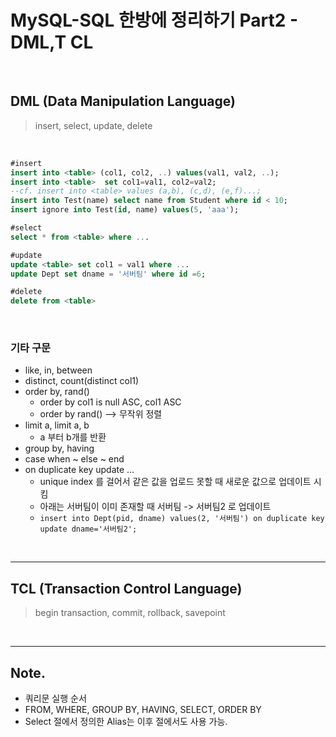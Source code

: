# MySQL-SQL 한방에 정리하기 Part2 - DML,T CL

<br>

## DML (Data Manipulation Language)

> insert, select, update, delete

<br>

```sql
#insert
insert into <table> (col1, col2, ..) values(val1, val2, ..);
insert into <table>  set col1=val1, col2=val2;
--cf. insert into <table> values (a,b), (c,d), (e,f)...;
insert into Test(name) select name from Student where id < 10;
insert ignore into Test(id, name) values(5, 'aaa');

#select
select * from <table> where ...

#update
update <table> set col1 = val1 where ...
update Dept set dname = '서버팀' where id =6;

#delete
delete from <table>
```

<br>

### 기타 구문

- like, in, between
- distinct, count(distinct col1)
- order by, rand()
  - order by col1 is null ASC, col1 ASC
  - order by rand() --> 무작위 정렬
- limit a, limit a, b
  - a 부터 b개를 반환
- group by, having
- case when ~ else ~ end
- on duplicate key update ...
  - unique index 를 걸어서 같은 값을 업로드 못할 때 새로운 값으로 업데이트 시킴
  - 아래는 서버팀이 이미 존재할 때 서버팀 -> 서버팀2 로 업데이트
  - `insert into Dept(pid, dname) values(2, '서버팀') on duplicate key update dname='서버팀2';`

<br>

---

## TCL (Transaction Control Language)

> begin transaction, commit, rollback, savepoint

<br>

---

## Note.

- 쿼리문 실행 순서
- FROM, WHERE, GROUP BY, HAVING, SELECT, ORDER BY
- Select 절에서 정의한 Alias는 이후 절에서도 사용 가능.
